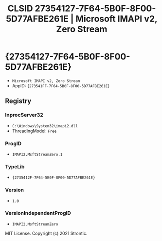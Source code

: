 ﻿---
title: "CLSID 27354127-7F64-5B0F-8F00-5D77AFBE261E | Microsoft IMAPI v2, Zero Stream"
excerpt: What is COM-Object CLSID 27354127-7F64-5B0F-8F00-5D77AFBE261E?
---

# {27354127-7F64-5B0F-8F00-5D77AFBE261E}

* `Microsoft IMAPI v2, Zero Stream`
* AppID: `{273541FF-7F64-5B0F-8F00-5D77AFBE261E}`

## Registry


### InprocServer32

* `C:\Windows\System32\imapi2.dll`
* ThreadingModel: `Free`

### ProgID

* `IMAPI2.MsftStreamZero.1`

### TypeLib

* `{2735412F-7F64-5B0F-8F00-5D77AFBE261E}`

### Version

* `1.0`

### VersionIndependentProgID

* `IMAPI2.MsftStreamZero`

MIT License. Copyright (c) 2021 Strontic.


